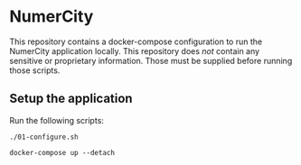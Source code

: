 # NumerCity 

This repository contains a docker-compose configuration to run the NumerCity application locally.
This repository does *not* contain any sensitive or proprietary information.
Those must be supplied before running those scripts.

## Setup the application

Run the following scripts:

```
./01-configure.sh

docker-compose up --detach
```
